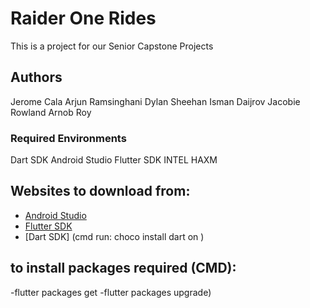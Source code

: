 # Raider One Rides 

This is a project for our Senior Capstone Projects


## Authors
Jerome Cala
Arjun Ramsinghani
Dylan Sheehan
Isman Daijrov
Jacobie Rowland
Arnob Roy
### Required Environments

Dart SDK
Android Studio
Flutter SDK
INTEL HAXM 


## Websites to download from:

- [Android Studio](https://developer.android.com/studio?gclid=Cj0KCQjw8qmhBhClARIsANAtboedAVY-2aw-cjeB_Qq_5gbvRiw_rUTpPTQM5SqSMbWY5GzT9srqceAaAmbeEALw_wcB&gclsrc=aw.ds)
- [Flutter SDK](https://docs.flutter.dev/get-started/install)
- [Dart SDK] (cmd run: choco install dart on )


## to install packages required (CMD):
-flutter packages get
-flutter packages upgrade)

